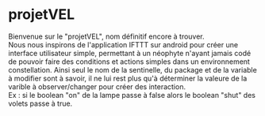 # projetVEL
Bienvenue sur le "projetVEL", nom définitif encore à trouver. <br/>
Nous nous inspirons de l'application IFTTT sur android pour créer une interface utilisateur simple, permettant à un néophyte n'ayant jamais codé de pouvoir faire des conditions et actions simples dans un environnement constellation. Ainsi seul le nom de la sentinelle, du package et de la variable à modifier sont à savoir, il ne lui rest plus qu'à déterminer la valeure de la varible à observer/changer pour créer des interaction. <br/>
Ex : si le boolean "on" de la lampe passe à false alors le boolean "shut" des volets passe à true.

